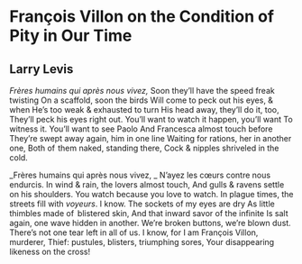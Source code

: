 # François Villon on the Condition of Pity in Our Time
## Larry Levis
_Frères humains qui après nous vivez,_
Soon they’ll have the speed freak twisting
On a scaffold, soon the birds
Will come to peck out his eyes, & when
He’s too weak & exhausted to turn
His head away, they’ll do it, too,
They’ll peck his eyes right out.
You’ll want to watch it happen, you’ll want
To witness it. You’ll want to see Paolo
And Francesca almost touch before
They’re swept away again, him in one line
Waiting for rations, her in another one,
Both of  them naked, standing there,
Cock & nipples shriveled in the cold.

 _Frères humains qui après nous vivez,
_
N’ayez les cœurs contre nous endurcis.
In wind & rain, the lovers almost touch,
And gulls & ravens settle on his shoulders.
You watch because you love to watch.
In plague times, the streets fill with _voyeurs_.
I know. The sockets of my eyes are dry
As little thimbles made of   blistered skin,
And that inward savor of the infinite
Is salt again, one wave hidden in another.
We’re broken buttons, we’re blown dust.
There’s not one tear left in all of us.
I know, for I am François Villon, murderer,
Thief: pustules, blisters, triumphing sores,
Your disappearing likeness on the cross!
